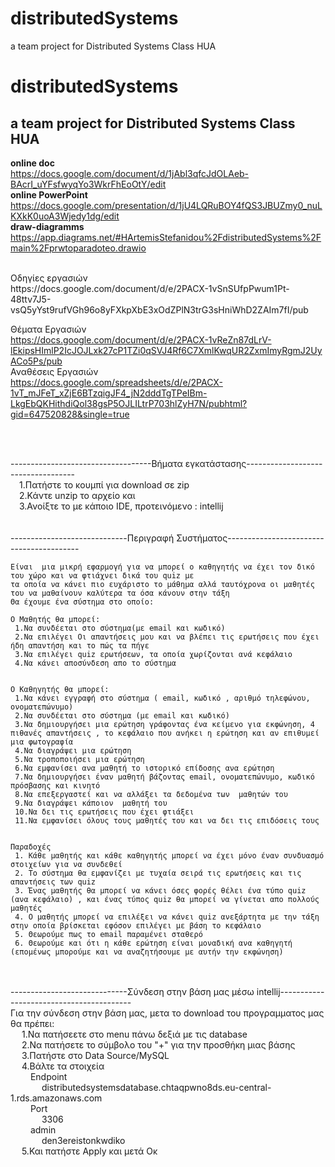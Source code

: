 # distributedSystems
a team project for Distributed Systems Class HUA
# distributedSystems
a team project for Distributed Systems Class HUA
-----------------------------------------------------------------------
 
**online doc**<br /> https://docs.google.com/document/d/1jAbl3qfcJdOLAeb-BAcrI_uYFsfwyqYo3WkrFhEoOtY/edit 
<br />**online PowerPoint**<br /> https://docs.google.com/presentation/d/1jU4LQRuBOY4fQS3JBUZmy0_nuLKXkK0uoA3Wjedy1dg/edit </br>
**draw-diagramms** <br/> https://app.diagrams.net/#HArtemisStefanidou%2FdistributedSystems%2Fmain%2Fprwtoparadoteo.drawio 
</br>

<br />
Οδηγίες εργασιών
<br />
https://docs.google.com/document/d/e/2PACX-1vSnSUfpPwum1Pt-48ttv7J5-vsQ5yYst9rufVGh96o8yFXkpXbE3xOdZPlN3trG3sHniWhD2ZAIm7fI/pub
<br />

Θέματα Εργασιών
<br />
https://docs.google.com/document/d/e/2PACX-1vReZn87dLrV-lEkipsHImlP2IcJOJLxk27cP1TZi0qSVJ4Rf6C7XmlKwqUR2ZxmImyRgmJ2UyACo5Ps/pub
<br />
Αναθέσεις Εργασιών<br />
https://docs.google.com/spreadsheets/d/e/2PACX-1vT_mJFeT_xZjE6BTzqigJF4_jN2dddTgTPeIBm-LkgEbQKHithdiQol38gsP5OJLILtrP703hlZyH7N/pubhtml?gid=647520828&single=true

<br /><br />

-----------------------------------Βήματα εγκατάστασης-----------------------------------<br />
&emsp;1.Πατήστε το κουμπί για download σε zip<br />
&emsp;2.Κάντε unzip το αρχείο και <br />
&emsp;3.Ανοίξτε το με κάποιο IDE, προτεινόμενο : intellij<br />
<br /><br />
-----------------------------Περιγραφή Συστήματος-----------------------------------------


    Είναι  μια μικρή εφαρμογή για να μπορεί ο καθηγητής να έχει τον δικό του χώρο και να φτιάχνει δικά του quiz με
    τα οποία να κάνει πιο ευχάριστο το μάθημα αλλά ταυτόχρονα οι μαθητές του να μαθαίνουν καλύτερα τα όσα κάνουν στην τάξη
    Θα έχουμε ένα σύστημα στο οποίο:
    
    Ο Μαθητής θα μπορεί:
     1.Να συνδέεται στο σύστημα(με email και κωδικό)
     2.Να επιλέγει Οι απαντήσεις μου και να βλέπει τις ερωτήσεις που έχει ήδη απαντήση και το πώς τα πήγε 
     3.Να επιλέγει quiz ερωτήσεων, τα οποία χωρίζονται ανά κεφάλαιο 
     4.Να κάνει αποσύνδεση απο το σύστημα 

    
    Ο Καθηγητής θα μπορεί:
     1.Να κάνει εγγραφή στο σύστημα ( email, κωδικό , αριθμό τηλεφώνου, ονοματεπώνυμο) 
     2.Να συνδέεται στο σύστημα (με email και κωδικό) 
     3.Να δημιουργήσει μια ερώτηση γράφοντας ένα κείμενο για εκφώνηση, 4 πιθανές απαντήσεις , το κεφάλαιο που ανήκει η ερώτηση και αν επιθυμεί μια φωτογραφία 
     4.Να διαγράψει μια ερώτηση 
     5.Να τροποποιήσει μια ερώτηση 
     6.Να εμφανίσει ανα μαθητή το ιστορικό επίδοσης ανα ερώτηση 
     7.Να δημιουργήσει έναν μαθητή βάζοντας email, ονοματεπώνυμο, κωδικό πρόσβασης και κινητό  
     8.Να επεξεργαστεί και να αλλάξει τα δεδομένα των  μαθητών του 
     9.Να διαγράψει κάποιον  μαθητή του
     10.Να δει τις ερωτήσεις που έχει φτιάξει
     11.Να εμφανίσει όλους τους μαθητές του και να δει τις επιδόσεις τους

    
    Παραδοχές
     1. Κάθε μαθητής και κάθε καθηγητής μπορεί να έχει μόνο έναν συνδυασμό στοιχείων για να συνδεθεί
     2. Το σύστημα θα εμφανίζει με τυχαία σειρά τις ερωτήσεις και τις απαντήσεις των quiz 
     3. Ένας μαθητής θα μπορεί να κάνει όσες φορές θέλει ένα τύπο quiz (ανα κεφάλαιο) , και ένας τύπος quiz θα μπορεί να γίνεται απο πολλούς μαθητές
     4. Ο μαθητής μπορεί να επιλέξει να κάνει quiz ανεξάρτητα με την τάξη στην οποία βρίσκεται εφόσον επιλέγει με βάση το κεφάλαιο
     5. Θεωρούμε πως το email παραμένει σταθερό 
     6. Θεωρούμε και ότι η κάθε ερώτηση είναι μοναδική ανα καθηγητή (επομένως μπορούμε και να αναζητήσουμε με αυτήν την εκφώνηση) 


<br /><br />
-----------------------------Σύνδεση στην βάση μας μέσω intellij-----------------------------------------<br />
Για την σύνδεση στην βάση μας, μετα το download του προγραμματος μας θα πρέπει:<br/>
&emsp; 1.Να πατήσεετε στο menu πάνω δεξιά με τις database<br/>
&emsp; 2.Να πατήσετε το σύμβολο του "+" για την προσθήκη μιας βάσης<br/>
&emsp; 3.Πατήστε στο Data Source/MySQL  <br />
&emsp; 4.Βάλτε τα στοιχεία   <br />
  &emsp; &emsp;Endpoint<br />
  &emsp; &emsp; &emsp;distributedsystemsdatabase.chtaqpwno8ds.eu-central-1.rds.amazonaws.com <br />
  &emsp; &emsp;Port<br />
 &emsp; &emsp;  &emsp;3306 <br />
 &emsp;  &emsp;admin <br /> &emsp;&emsp; &emsp; den3ereistonkwdiko<br/>
&emsp; 5.Και πατήστε Apply και μετά Οκ <br />
